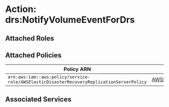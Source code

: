 # Action: drs:NotifyVolumeEventForDrs

## Attached Roles

## Attached Policies

| Policy ARN | Policy Name |
|------------|-------------|
| `arn:aws:iam::aws:policy/service-role/AWSElasticDisasterRecoveryReplicationServerPolicy` | [AWSElasticDisasterRecoveryReplicationServerPolicy](../policies.md#awselasticdisasterrecoveryreplicationserverpolicy) |

## Associated Services


